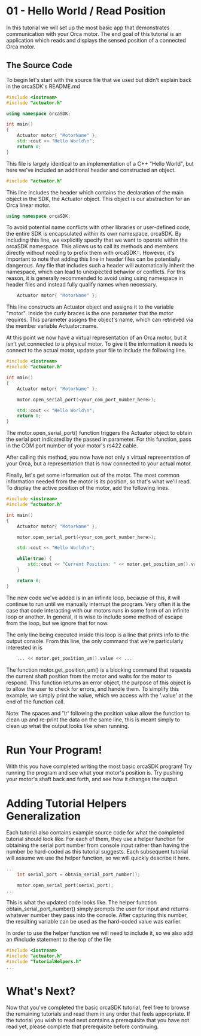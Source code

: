 # 01 - Hello World / Read Position

In this tutorial we will set up the most basic app that demonstrates communication with your Orca motor. The end goal of this tutorial is an application which reads and displays the sensed position of a connected Orca motor.

## The Source Code

To begin let's start with the source file that we used but didn't explain back in the orcaSDK's README.md

```./main.cpp
#include <iostream>
#include "actuator.h"

using namespace orcaSDK;

int main()
{
	Actuator motor{ "MotorName" };
	std::cout << "Hello World\n";
	return 0;
}
```

This file is largely identical to an implementation of a C++ "Hello World", but here we've included an additional header and constructed an object.

```main.cpp
#include "actuator.h"
```

This line includes the header which contains the declaration of the main object in the SDK, the Actuator object. This object is our abstraction for an Orca linear motor.

```main.cpp
using namespace orcaSDK;
```

To avoid potential name conflicts with other libraries or user-defined code, the entire SDK is encapsulated within its own namespace, orcaSDK. By including this line, we explicitly specify that we want to operate within the orcaSDK namespace. This allows us to call its methods and members directly without needing to prefix them with orcaSDK::. However, it's important to note that adding this line in header files can be potentially dangerous. Any file that includes such a header will automatically inherit the namespace, which can lead to unexpected behavior or conflicts. For this reason, it is generally recommended to avoid using using namespace in header files and instead fully qualify names when necessary.

```main.cpp
	Actuator motor{ "MotorName" };
```

This line constructs an Actuator object and assigns it to the variable "motor". Inside the curly braces is the one parameter that the motor requires. This parameter assigns the object's name, which can retrieved via the member variable Actuator::name. 

At this point we now have a virtual representation of an Orca motor, but it isn't yet connected to a physical motor. To give it the information it needs to connect to the actual motor, update your file to include the following line.

```./main.cpp
#include <iostream>
#include "actuator.h"

int main()
{
	Actuator motor{ "MotorName" };

	motor.open_serial_port(<your_com_port_number_here>);

	std::cout << "Hello World\n";
	return 0;
}
```

The motor.open_serial_port() function triggers the Actuator object to obtain the serial port indicated by the passed in parameter. For this function, pass in the COM port number of your motor's rs422 cable.

After calling this method, you now have not only a virtual representation of your Orca, but a representation that is now connected to your actual motor.

Finally, let's get some information out of the motor. The most common information needed from the motor is its position, so that's what we'll read. To display the active position of the motor, add the following lines.

```./main.cpp
#include <iostream>
#include "actuator.h"

int main()
{
	Actuator motor{ "MotorName" };

	motor.open_serial_port(<your_com_port_number_here>);

	std::cout << "Hello World\n";

	while(true) {
		std::cout << "Current Position: " << motor.get_position_um().value << "          \r";
	}

	return 0;
}
```

The new code we've added is in an infinite loop, because of this, it will continue to run until we manually interrupt the program. Very often it is the case that code interacting with our motors runs in some form of an infinite loop or another. In general, it is wise to include some method of escape from the loop, but we ignore that for now.

The only line being executed inside this loop is a line that prints info to the output console. From this line, the only command that we're particularly interested in is

```./main.cpp
	... << motor.get_position_um().value << ...
```

The function motor.get_position_um() is a blocking command that requests the current shaft position from the motor and waits for the motor to respond. This function returns an error object, the purpose of this object is to allow the user to check for errors, and handle them. To simplify this example, we simply print the value, which we access with the '.value' at the end of the function call.

Note: The spaces and '\r' following the position value allow the function to clean up and re-print the data on the same line, this is meant simply to clean up what the output looks like when running.

# Run Your Program!

With this you have completed writing the most basic orcaSDK program! Try running the program and see what your motor's position is. Try pushing your motor's shaft back and forth, and see how it changes the output.

# Adding Tutorial Helpers Generalization

Each tutorial also contains example source code for what the completed tutorial should look like. For each of them, they use a helper function for obtaining the serial port number from console input rather than having the number be hard-coded as this tutorial suggests. Each subsequent tutorial will assume we use the helper function, so we will quickly describe it here.

```./main.cpp
...
	int serial_port = obtain_serial_port_number();

	motor.open_serial_port(serial_port);
...
```

This is what the updated code looks like. The helper function obtain_serial_port_number() simply prompts the user for input and returns whatever number they pass into the console. After capturing this number, the resulting variable can be used as the hard-coded value was earlier.

In order to use the helper function we will need to include it, so we also add an #include statement to the top of the file

```./main.cpp
#include <iostream>
#include "actuator.h"
#include "TutorialHelpers.h"
...
```

# What's Next?

Now that you've completed the basic orcaSDK tutorial, feel free to browse the remaining tutorials and read them in any order that feels appropriate. If the tutorial you wish to read next contains a prerequisite that you have not read yet, please complete that prerequisite before continuing.
